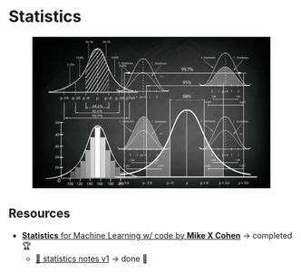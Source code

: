 # Statistics

<p align="center">
  <kbd>
    <img width="420" src="../../assets/images/stat.jpg">
  </kbd>
</p>

## Resources

- [**Statistics** for Machine Learning w/ code by **Mike X Cohen**](https://www.udemy.com/course/statsml_x/) &rarr; completed 🏆
  - [📑 statistics notes v1](http://raw.githubusercontent.com/nosvagor/notes/main/assets/prior/statistics.pdf) &rarr; done 🏫
